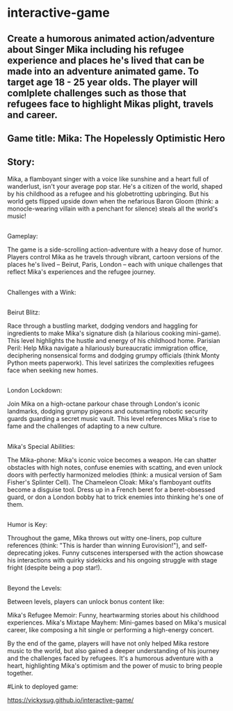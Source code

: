 # interactive-game

## Create a  humorous  animated action/adventure about Singer Mika including his refugee experience and places he's lived that can be made into an adventure animated game. To target age 18 - 25 year olds. The player will comlplete challenges such as those that refugees face to highlight Mikas plight, travels and career.


## Game title: Mika: The Hopelessly Optimistic Hero 
## Story:
Mika, a flamboyant singer with a voice like sunshine and a heart full of wanderlust, isn't your average pop star. He's a citizen of the world, shaped by his childhood as a refugee and his globetrotting upbringing. But his world gets flipped upside down when the nefarious Baron Gloom (think: a monocle-wearing villain with a penchant for silence) steals all the world's music!
##
Gameplay:

 The game is a side-scrolling action-adventure with a heavy dose of humor. Players control Mika as he travels through vibrant, cartoon versions of the places he's lived – Beirut, Paris, London – each with unique challenges that reflect Mika's experiences and the refugee journey.
##
Challenges with a Wink:
##
Beirut Blitz:

 Race through a bustling market, dodging vendors and haggling for ingredients to make Mika's signature dish (a hilarious cooking mini-game). This level highlights the hustle and energy of his childhood home.
Parisian Peril: Help Mika navigate a hilariously bureaucratic immigration office, deciphering nonsensical forms and dodging grumpy officials (think Monty Python meets paperwork). This level satirizes the complexities refugees face when seeking new homes.
##
London Lockdown: 

Join Mika on a high-octane parkour chase through London's iconic landmarks, dodging grumpy pigeons and outsmarting robotic security guards guarding a secret music vault. This level references Mika's rise to fame and the challenges of adapting to a new culture.
##
Mika's Special Abilities:

The Mika-phone: Mika's iconic voice becomes a weapon. He can shatter obstacles with high notes, confuse enemies with scatting, and even unlock doors with perfectly harmonized melodies (think: a musical version of Sam Fisher's Splinter Cell).
The Chameleon Cloak: Mika's flamboyant outfits become a disguise tool. Dress up in a French beret for a beret-obsessed guard, or don a London bobby hat to trick enemies into thinking he's one of them.
##
Humor is Key:

Throughout the game, Mika throws out witty one-liners, pop culture references (think: "This is harder than winning Eurovision!"), and self-deprecating jokes. Funny cutscenes interspersed with the action showcase his interactions with quirky sidekicks and his ongoing struggle with stage fright (despite being a pop star!).
##
Beyond the Levels:

Between levels, players can unlock bonus content like:

Mika's Refugee Memoir: Funny, heartwarming stories about his childhood experiences.
Mika's Mixtape Mayhem: Mini-games based on Mika's musical career, like composing a hit single or performing a high-energy concert.

By the end of the game, players will have not only helped Mika restore music to the world, but also gained a deeper understanding of his journey and the challenges faced by refugees. It's a humorous adventure with a heart, highlighting Mika's optimism and the power of music to bring people together.

#Link to deployed game:

https://vickysug.github.io/interactive-game/

